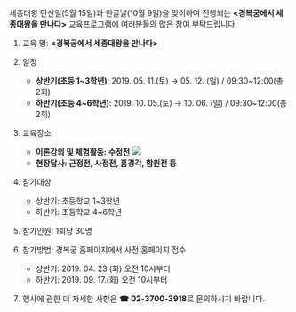 세종대왕 탄신일(5월 15일)과 한글날(10월 9일)을 맞이하여 진행되는 **<경복궁에서 세종대왕을 만나다>** 교육프로그램에 여러분들의 많은 참여 부탁드립니다.

1. 교육 명: **<경복궁에서 세종대왕을 만나다>** 

2. 일정
   - **상반기(초등 1~3학년)**: 2019. 05. 11.(토) → 05. 12. (일) / 09:30~12:00(총 2회)
   - **하반기(초등 4~6학년)**: 2019. 10. 05.(토) → 10. 06. (일) / 09:30~12:00(총 2회)

3. 교육장소
   - **이론강의 및 체험활동: 수정전**
     ![](http://www.royalpalace.go.kr/upload/board/notice/editorimg/f076c498-b02d-4257-a2a0-fe0356c059dc.jpg)
   - **현장답사: 근정전, 사정전, 흠경각, 함원전 등**

4. 참가대상
   - 상반기: 초등학교 1~3학년
   - 하반기: 초등학교 4~6학년

5. 참가인원: 1회당 30명

6. 참가방법: 경복궁 홈페이지에서 사전 홈페이지 접수
   - 상반기: 2019. 04. 23.(화) 오전 10시부터
   - 하반기: 2019. 09. 17.(화) 오전 10시부터

7. 행사에 관한 더 자세한 사항은 **☎ 02-3700-3918**로 문의하시기 바랍니다.